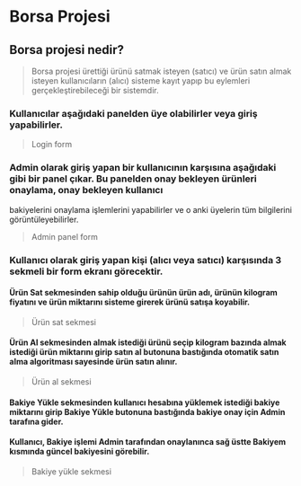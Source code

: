 # Borsa Projesi

## Borsa projesi nedir?
> Borsa projesi ürettiği ürünü satmak isteyen (satıcı) ve ürün satın almak isteyen kullanıcıların (alıcı) sisteme kayıt yapıp bu eylemleri gerçekleştirebileceği bir sistemdir.

### Kullanıcılar aşağıdaki panelden üye olabilirler veya giriş yapabilirler.
> Login form

### Admin olarak giriş yapan bir kullanıcının karşısına aşağıdaki gibi bir panel çıkar. Bu panelden onay bekleyen ürünleri onaylama, onay bekleyen kullanıcı 
bakiyelerini onaylama işlemlerini yapabilirler ve o anki üyelerin tüm bilgilerini görüntüleyebilirler.
> Admin panel form

### Kullanıcı olarak giriş yapan kişi (alıcı veya satıcı) karşısında 3 sekmeli bir form ekranı görecektir.

#### Ürün Sat sekmesinden sahip olduğu ürünün ürün adı, ürünün kilogram fiyatını ve ürün miktarını sisteme girerek ürünü satışa koyabilir.
> Ürün sat sekmesi
#### Ürün Al sekmesinden almak istediği ürünü seçip kilogram bazında almak istediği ürün miktarını girip satın al butonuna bastığında otomatik satın alma algoritması sayesinde ürün satın alınır.
> Ürün al sekmesi
#### Bakiye Yükle sekmesinden kullanıcı hesabına yüklemek istediği bakiye miktarını girip Bakiye Yükle butonuna bastığında bakiye onay için Admin tarafına gider. 
#### Kullanıcı, Bakiye işlemi Admin tarafından onaylanınca sağ üstte Bakiyem kısmında güncel bakiyesini görebilir.
> Bakiye yükle sekmesi
